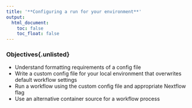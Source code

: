 ```yaml
---
title: '**Configuring a run for your environment**'
output:
  html_document:
    toc: false
    toc_float: false
---
```


<div class="objectives">
  
### Objectives{.unlisted}

- Understand formatting requirements of a config file
- Write a custom config file for your local environment that overwrites default workflow settings
- Run a workflow using the custom config file and appropriate Nextflow flag
- Use an alternative container source for a workflow process

</div>
